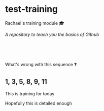 # test-training
Rachael's training module :mortar_board:

*A repository to teach you the basics of Github*

<br>
<br>
<br>

What's wrong with this sequence :question:

## 1, 3, 5, 8, 9, 11


This is training for today 

Hopefully this is detailed enough 

